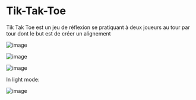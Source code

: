 # Tik-Tak-Toe
Tik Tak Toe est un jeu de réflexion se pratiquant à deux joueurs au tour par tour dont le but est de créer  un alignement

![image](https://user-images.githubusercontent.com/81532922/167217270-fcc37824-b524-4faa-86a8-59a4d1fc2327.png)

![image](https://user-images.githubusercontent.com/81532922/167217352-177b6286-491d-476b-8cce-727c35315497.png)

![image](https://user-images.githubusercontent.com/81532922/167217385-947c0049-f052-464b-a1f0-2f6082fcc6c1.png)

In light mode: 

![image](https://user-images.githubusercontent.com/81532922/167217467-146eb25c-df79-47a1-99ec-560cf9a7ff92.png)
